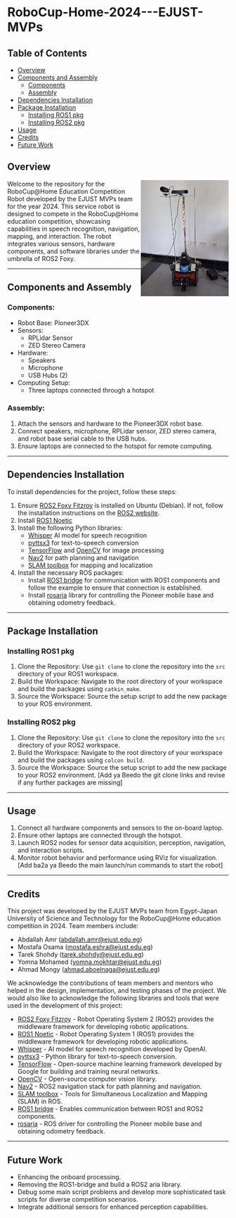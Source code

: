 # RoboCup-Home-2024---EJUST-MVPs

## Table of Contents
- [Overview](#overview)
- [Components and Assembly](#components-and-assembly)
  - [Components](#components)
  - [Assembly](#assembly)
- [Dependencies Installation](#dependencies-installation)
- [Package Installation](#package-installation)
  - [Installing ROS1 pkg](#installing-ros1-pkg)
  - [Installing ROS2 pkg](installing-ros2-pkg)
- [Usage](#usage)
- [Credits](#credits)
- [Future Work](#future-work)

## Overview
<img src="https://github.com/Yomna02/RoboCup-Home-2024---EJUST-MVPs/blob/main/pioneer.jpg?raw=true" alt="Our Robot" width="200" align="right" caption="Our Robot"/>
Welcome to the repository for the RoboCup@Home Education Competition Robot developed by the EJUST MVPs team for the year 2024. This service robot is designed to compete in the RoboCup@Home education competition, showcasing capabilities in speech recognition, navigation, mapping, and interaction. The robot integrates various sensors, hardware components, and software libraries under the umbrella of ROS2 Foxy.

---------------------------

## Components and Assembly
### Components:
- Robot Base: Pioneer3DX
- Sensors:
  - RPLidar Sensor
  - ZED Stereo Camera
- Hardware:
  - Speakers
  - Microphone
  - USB Hubs (2)
- Computing Setup:
  - Three laptops connected through a hotspot
  
### Assembly:
1. Attach the sensors and hardware to the Pioneer3DX robot base.
2. Connect speakers, microphone, RPLidar sensor, ZED stereo camera, and robot base serial cable to the USB hubs.
3. Ensure laptops are connected to the hotspot for remote computing.

---------------------------

## Dependencies Installation
To install dependencies for the project, follow these steps:

1. Ensure [ROS2 Foxy Fitzroy](https://docs.ros.org/en/foxy/index.html) is installed on Ubuntu (Debian). If not, follow the installation instructions on the [ROS2 website](https://docs.ros.org/en/foxy/Installation/Ubuntu-Install-Debians.html).
2. Install [ROS1 Noetic](https://wiki.ros.org/noetic/Installation)
3. Install the following Python libraries:
    - [Whisper](https://github.com/openai/whisper) AI model for speech recognition
    - [pyttsx3](https://pypi.org/project/pyttsx3/) for text-to-speech conversion
    - [TensorFlow](https://github.com/tensorflow/tensorflow) and [OpenCV]() for image processing
    - [Nav2](https://github.com/ros-planning/navigation2) for path planning and navigation
    - [SLAM toolbox](https://github.com/SteveMacenski/slam_toolbox) for mapping and localization
4. Install the necessary ROS packages:
    - Install [ROS1 bridge](https://github.com/ros2/ros1_bridge) for communication with ROS1 components and follow the example to ensure that connection is established.
    - Install [rosaria](https://wiki.ros.org/ROSARIA) library for controlling the Pioneer mobile base and obtaining odometry feedback.

---------------------------

## Package Installation
### Installing ROS1 pkg
1. Clone the Repository:
    Use `git clone` to clone the repository into the `src` directory of your ROS1 workspace.
2. Build the Workspace:
    Navigate to the root directory of your workspace and build the packages using `catkin_make`.
3. Source the Workspace:
    Source the setup script to add the new package to your ROS environment.
   
### Installing ROS2 pkg
1. Clone the Repository:
    Use `git clone` to clone the repository into the `src` directory of your ROS2 workspace.
2. Build the Workspace:
    Navigate to the root directory of your workspace and build the packages using `colcon build`.
3. Source the Workspace:
    Source the setup script to add the new package to your ROS2 environment.
[Add ya Beedo the git clone links and revise if any further packages are missing]

---------------------------

## Usage
1. Connect all hardware components and sensors to the on-board laptop.
2. Ensure other laptops are connected through the hotspot.
3. Launch ROS2 nodes for sensor data acquisition, perception, navigation, and interaction scripts.
4. Monitor robot behavior and performance using RViz for visualization.
[Add ba2a ya Beedo the main launch/run commands to start the robot]

---------------------------

## Credits
This project was developed by the EJUST MVPs team from Egypt-Japan University of Science and Technology for the RoboCup@Home education competition in 2024. Team members include:
- Abdallah Amr (abdallah.amr@ejust.edu.eg)
- Mostafa Osama (mostafa.eshra@ejust.edu.eg)
- Tarek Shohdy (tarek.shohdy@ejust.edu.eg)
- Yomna Mohamed (yomna.mokhtar@ejust.edu.eg)
- Ahmad Mongy (ahmad.aboelnaga@ejust.edu.eg)

We acknowledge the contributions of team members and mentors who helped in the design, implementation, and testing phases of the project. We would also like to acknowledge the following libraries and tools that were used in the development of this project:

- [ROS2 Foxy Fitzroy](https://docs.ros.org/en/foxy/index.html) - Robot Operating System 2 (ROS2) provides the middleware framework for developing robotic applications.
- [ROS1 Noetic](https://wiki.ros.org/noetic/Installation) - Robot Operating System 1 (ROS1) provides the middleware framework for developing robotic applications.
- [Whisper](https://github.com/openai/whisper) - AI model for speech recognition developed by OpenAI.
- [pyttsx3](https://pypi.org/project/pyttsx3/) - Python library for text-to-speech conversion.
- [TensorFlow](https://github.com/tensorflow/tensorflow) - Open-source machine learning framework developed by Google for building and training neural networks.
- [OpenCV](https://github.com/opencv/opencv) - Open-source computer vision library.
- [Nav2](https://github.com/ros-planning/navigation2) - ROS2 navigation stack for path planning and navigation.
- [SLAM toolbox](https://github.com/SteveMacenski/slam_toolbox) - Tools for Simultaneous Localization and Mapping (SLAM) in ROS.
- [ROS1 bridge](https://github.com/ros2/ros1_bridge) - Enables communication between ROS1 and ROS2 components.
- [rosaria](https://wiki.ros.org/ROSARIA) - ROS driver for controlling the Pioneer mobile base and obtaining odometry feedback.

---------------------------

## Future Work
- Enhancing the onboard processing.
- Removing the ROS1-bridge and build a ROS2 aria library.
- Debug some main script problems and develop more sophisticated task scripts for diverse competition scenarios.
- Integrate additional sensors for enhanced perception capabilities.
